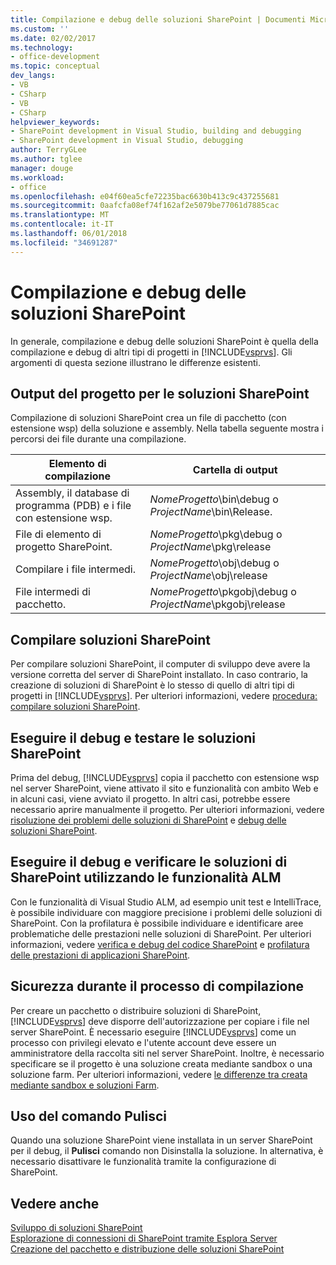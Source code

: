 ```yaml
---
title: Compilazione e debug delle soluzioni SharePoint | Documenti Microsoft
ms.custom: ''
ms.date: 02/02/2017
ms.technology:
- office-development
ms.topic: conceptual
dev_langs:
- VB
- CSharp
- VB
- CSharp
helpviewer_keywords:
- SharePoint development in Visual Studio, building and debugging
- SharePoint development in Visual Studio, debugging
author: TerryGLee
ms.author: tglee
manager: douge
ms.workload:
- office
ms.openlocfilehash: e04f60ea5cfe72235bac6630b413c9c437255681
ms.sourcegitcommit: 0aafcfa08ef74f162af2e5079be77061d7885cac
ms.translationtype: MT
ms.contentlocale: it-IT
ms.lasthandoff: 06/01/2018
ms.locfileid: "34691287"
---
```

# <a name="building-and-debugging-sharepoint-solutions"></a>Compilazione e debug delle soluzioni SharePoint
  In generale, compilazione e debug delle soluzioni SharePoint è quella della compilazione e debug di altri tipi di progetti in [!INCLUDE[vsprvs](../sharepoint/includes/vsprvs-md.md)]. Gli argomenti di questa sezione illustrano le differenze esistenti.  
  
## <a name="project-output-for-sharepoint-solutions"></a>Output del progetto per le soluzioni SharePoint
 Compilazione di soluzioni SharePoint crea un file di pacchetto (con estensione wsp) della soluzione e assembly. Nella tabella seguente mostra i percorsi dei file durante una compilazione.  
  
|Elemento di compilazione|Cartella di output|  
|----------------|-------------------|  
|Assembly, il database di programma (PDB) e i file con estensione wsp.|*NomeProgetto*\bin\debug o *ProjectName*\bin\Release.|  
|File di elemento di progetto SharePoint.|*NomeProgetto*\pkg\debug o *ProjectName*\pkg\release|  
|Compilare i file intermedi.|*NomeProgetto*\obj\debug o *ProjectName*\obj\release|  
|File intermedi di pacchetto.|*NomeProgetto*\pkgobj\debug o *ProjectName*\pkgobj\release|  
  
## <a name="build-sharepoint-solutions"></a>Compilare soluzioni SharePoint
 Per compilare soluzioni SharePoint, il computer di sviluppo deve avere la versione corretta del server di SharePoint installato. In caso contrario, la creazione di soluzioni di SharePoint è lo stesso di quello di altri tipi di progetti in [!INCLUDE[vsprvs](../sharepoint/includes/vsprvs-md.md)]. Per ulteriori informazioni, vedere [procedura: compilare soluzioni SharePoint](../sharepoint/how-to-build-sharepoint-solutions.md).  
  
## <a name="debug-and-test-sharepoint-solutions"></a>Eseguire il debug e testare le soluzioni SharePoint
 Prima del debug, [!INCLUDE[vsprvs](../sharepoint/includes/vsprvs-md.md)] copia il pacchetto con estensione wsp nel server SharePoint, viene attivato il sito e funzionalità con ambito Web e in alcuni casi, viene avviato il progetto. In altri casi, potrebbe essere necessario aprire manualmente il progetto. Per ulteriori informazioni, vedere [risoluzione dei problemi delle soluzioni di SharePoint](../sharepoint/troubleshooting-sharepoint-solutions.md) e [debug delle soluzioni SharePoint](../sharepoint/debugging-sharepoint-solutions.md).  
  
## <a name="debug-and-verify-sharepoint-solutions-by-using-alm-features"></a>Eseguire il debug e verificare le soluzioni di SharePoint utilizzando le funzionalità ALM
 Con le funzionalità di Visual Studio ALM, ad esempio unit test e IntelliTrace, è possibile individuare con maggiore precisione i problemi delle soluzioni di SharePoint. Con la profilatura è possibile individuare e identificare aree problematiche delle prestazioni nelle soluzioni di SharePoint. Per ulteriori informazioni, vedere [verifica e debug del codice SharePoint](../sharepoint/verifying-and-debugging-sharepoint-code.md) e [profilatura delle prestazioni di applicazioni SharePoint](../sharepoint/profiling-the-performance-of-sharepoint-applications.md).  
  
## <a name="security-during-the-build-process"></a>Sicurezza durante il processo di compilazione
 Per creare un pacchetto o distribuire soluzioni di SharePoint, [!INCLUDE[vsprvs](../sharepoint/includes/vsprvs-md.md)] deve disporre dell'autorizzazione per copiare i file nel server SharePoint. È necessario eseguire [!INCLUDE[vsprvs](../sharepoint/includes/vsprvs-md.md)] come un processo con privilegi elevato e l'utente account deve essere un amministratore della raccolta siti nel server SharePoint. Inoltre, è necessario specificare se il progetto è una soluzione creata mediante sandbox o una soluzione farm. Per ulteriori informazioni, vedere [le differenze tra creata mediante sandbox e soluzioni Farm](../sharepoint/differences-between-sandboxed-and-farm-solutions.md).  
  
## <a name="using-the-clean-command"></a>Uso del comando Pulisci  
 Quando una soluzione SharePoint viene installata in un server SharePoint per il debug, il **Pulisci** comando non Disinstalla la soluzione. In alternativa, è necessario disattivare le funzionalità tramite la configurazione di SharePoint.  
  
## <a name="see-also"></a>Vedere anche
 [Sviluppo di soluzioni SharePoint](../sharepoint/developing-sharepoint-solutions.md)   
 [Esplorazione di connessioni di SharePoint tramite Esplora Server](../sharepoint/browsing-sharepoint-connections-using-server-explorer.md)   
 [Creazione del pacchetto e distribuzione delle soluzioni SharePoint](../sharepoint/packaging-and-deploying-sharepoint-solutions.md)  
  
 
